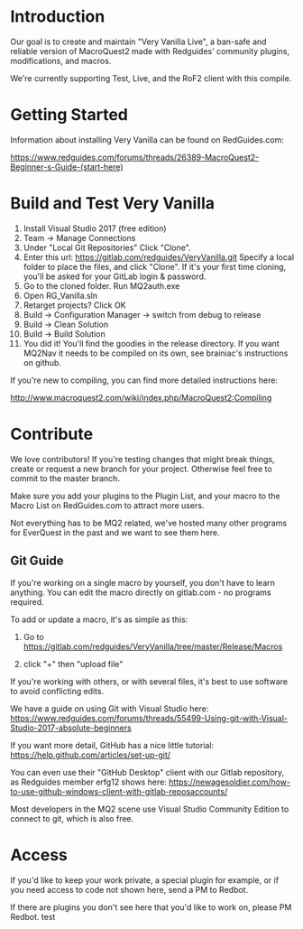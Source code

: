 # Introduction
Our goal is to create and maintain "Very Vanilla Live", a ban-safe and reliable version of MacroQuest2 made with Redguides' community plugins, modifications, and macros.

We're currently supporting Test, Live, and the RoF2 client with this compile.

# Getting Started
Information about installing Very Vanilla can be found on RedGuides.com:

https://www.redguides.com/forums/threads/26389-MacroQuest2-Beginner-s-Guide-(start-here)

# Build and Test Very Vanilla
1) Install Visual Studio 2017 (free edition)
2) Team -> Manage Connections
3) Under "Local Git Repositories" Click "Clone". 
4) Enter this url: https://gitlab.com/redguides/VeryVanilla.git
Specify a local folder to place the files, and click "Clone". If it's your first time cloning, you'll be asked for your GitLab login & password.
5) Go to the cloned folder. Run MQ2auth.exe
6) Open RG_Vanilla.sln
7) Retarget projects? Click OK
8) Build -> Configuration Manager -> switch from debug to release
9) Build -> Clean Solution
10) Build -> Build Solution
11) You did it! You'll find the goodies in the release directory. If you want MQ2Nav it needs to be compiled on its own, see brainiac's instructions on github.

If you're new to compiling, you can find more detailed instructions here:

http://www.macroquest2.com/wiki/index.php/MacroQuest2:Compiling


# Contribute
We love contributors! If you're testing changes that might break things, create or request a new branch for your project. Otherwise feel free to commit to the master branch.

Make sure you add your plugins to the Plugin List, and your macro to the Macro List on RedGuides.com to attract more users.

Not everything has to be MQ2 related, we've hosted many other programs for EverQuest in the past and we want to see them here.

## Git Guide
If you're working on a single macro by yourself, you don't have to learn anything. You can edit the macro directly on gitlab.com - no programs required.


To add or update a macro, it's as simple as this:

1) Go to https://gitlab.com/redguides/VeryVanilla/tree/master/Release/Macros

2) click "+" then "upload file"


If you're working with others, or with several files, it's best to use software to avoid conflicting edits.

We have a guide on using Git with Visual Studio here:
https://www.redguides.com/forums/threads/55499-Using-git-with-Visual-Studio-2017-absolute-beginners

If you want more detail, GitHub has a nice little tutorial:
https://help.github.com/articles/set-up-git/

You can even use their "GitHub Desktop" client with our Gitlab repository, as Redguides member erfg12 shows here:
https://newagesoldier.com/how-to-use-github-windows-client-with-gitlab-reposaccounts/

Most developers in the MQ2 scene use Visual Studio Community Edition to connect to git, which is also free.

# Access

If you'd like to keep your work private, a special plugin for example, or if you need access to code not shown here, send a PM to Redbot. 

If there are plugins you don't see here that you'd like to work on, please PM Redbot. test



